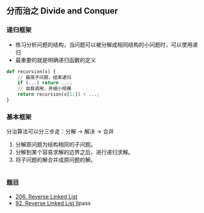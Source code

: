 ## 分而治之 Divide and Conquer



### 递归框架

- 练习分析问题的结构，当问题可以被分解成相同结构的小问题时，可以使用递归
- 最重要的就是明确递归函数的定义

```python
def recursion(x) {
    // 最简子问题，结束递归
    if (...) return ...;
    // 自我调用，并缩小规模
    return recursion(x[1:]) + ...;
}
```



### 基本框架

分治算法可以分三步走：分解 -> 解决 -> 合并

1. 分解原问题为结构相同的子问题。
2. 分解到某个容易求解的边界之后，进行递归求解。
3. 将子问题的解合并成原问题的解。

```python

```



### 题目

- [206. Reverse Linked List](https://leetcode.com/problems/reverse-linked-list/)
- [92. Reverse Linked List II](https://leetcode.com/problems/reverse-linked-list-ii/)pass